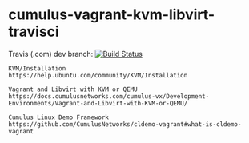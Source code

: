 # cumulus-vagrant-kvm-libvirt-travisci



Travis (.com) dev branch:
[![Build Status](https://travis-ci.com/githubfoam/cumulus-vagrant-kvm-libvirt-travisci.svg?branch=master)](https://travis-ci.com/githubfoam/cumulus-vagrant-kvm-libvirt-travisci)  

~~~~
KVM/Installation
https://help.ubuntu.com/community/KVM/Installation

Vagrant and Libvirt with KVM or QEMU
https://docs.cumulusnetworks.com/cumulus-vx/Development-Environments/Vagrant-and-Libvirt-with-KVM-or-QEMU/

Cumulus Linux Demo Framework
https://github.com/CumulusNetworks/cldemo-vagrant#what-is-cldemo-vagrant

~~~~
